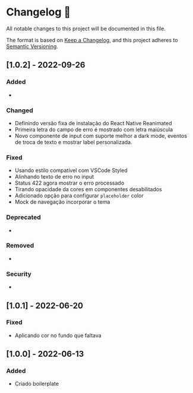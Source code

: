# Changelog 📝

All notable changes to this project will be documented in this file.

The format is based on [Keep a Changelog](https://keepachangelog.com/en/1.0.0/), and this project adheres to [Semantic Versioning](https://semver.org/spec/v2.0.0.html).


## [1.0.2] - 2022-09-26

### Added

- 

### Changed

- Definindo versão fixa de instalação do React Native Reanimated
- Primeira letra do campo de erro é mostrado com letra maiúscula
- Novo componente de input com suporte melhor a dark mode, eventos de troca de texto e mostrar label personalizada.

### Fixed

- Usando estilo compatível com VSCode Styled
- Alinhando texto de erro no input
- Status 422 agora mostrar o erro processado
- Tirando opacidade da cores em componentes desabilitados
- Adicionado opção para configurar `placeholder` color
- Mock de navegação incorporar o tema

### Deprecated

- 

### Removed

-

### Security

-

## [1.0.1] - 2022-06-20

### Fixed

- Aplicando cor no fundo que faltava 

## [1.0.0] - 2022-06-13

### Added

- Criado boilerplate
